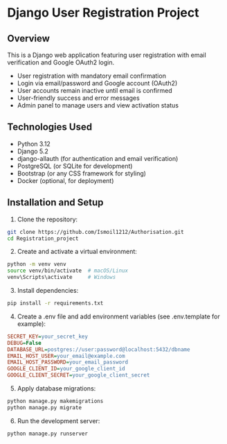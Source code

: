 # Django User Registration Project

## Overview

This is a Django web application featuring user registration with email verification and Google OAuth2 login.

- User registration with mandatory email confirmation
- Login via email/password and Google account (OAuth2)
- User accounts remain inactive until email is confirmed
- User-friendly success and error messages
- Admin panel to manage users and view activation status

## Technologies Used

- Python 3.12
- Django 5.2
- django-allauth (for authentication and email verification)
- PostgreSQL (or SQLite for development)
- Bootstrap (or any CSS framework for styling)
- Docker (optional, for deployment)

## Installation and Setup

1. Clone the repository:

```bash
git clone https://github.com/Ismoil1212/Authorisation.git
cd Registration_project
```

2. Create and activate a virtual environment:
```bash
python -m venv venv
source venv/bin/activate  # macOS/Linux
venv\Scripts\activate     # Windows
```

3. Install dependencies:
```bash
pip install -r requirements.txt
```

4. Create a .env file and add environment variables (see .env.template for example):
```ini
SECRET_KEY=your_secret_key
DEBUG=False
DATABASE_URL=postgres://user:password@localhost:5432/dbname
EMAIL_HOST_USER=your_email@example.com
EMAIL_HOST_PASSWORD=your_email_password
GOOGLE_CLIENT_ID=your_google_client_id
GOOGLE_CLIENT_SECRET=your_google_client_secret
```

5. Apply database migrations:
```bash
python manage.py makemigrations
python manage.py migrate
```

6. Run the development server:
```bash
python manage.py runserver
```
